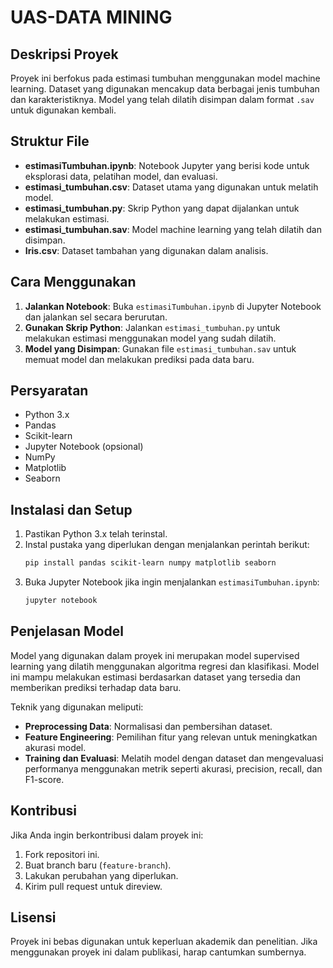 # UAS-DATA MINING

## Deskripsi Proyek
Proyek ini berfokus pada estimasi tumbuhan menggunakan model machine learning. Dataset yang digunakan mencakup data berbagai jenis tumbuhan dan karakteristiknya. Model yang telah dilatih disimpan dalam format `.sav` untuk digunakan kembali.

## Struktur File
- **estimasiTumbuhan.ipynb**: Notebook Jupyter yang berisi kode untuk eksplorasi data, pelatihan model, dan evaluasi.
- **estimasi_tumbuhan.csv**: Dataset utama yang digunakan untuk melatih model.
- **estimasi_tumbuhan.py**: Skrip Python yang dapat dijalankan untuk melakukan estimasi.
- **estimasi_tumbuhan.sav**: Model machine learning yang telah dilatih dan disimpan.
- **Iris.csv**: Dataset tambahan yang digunakan dalam analisis.

## Cara Menggunakan
1. **Jalankan Notebook**: Buka `estimasiTumbuhan.ipynb` di Jupyter Notebook dan jalankan sel secara berurutan.
2. **Gunakan Skrip Python**: Jalankan `estimasi_tumbuhan.py` untuk melakukan estimasi menggunakan model yang sudah dilatih.
3. **Model yang Disimpan**: Gunakan file `estimasi_tumbuhan.sav` untuk memuat model dan melakukan prediksi pada data baru.

## Persyaratan
- Python 3.x
- Pandas
- Scikit-learn
- Jupyter Notebook (opsional)
- NumPy
- Matplotlib
- Seaborn

## Instalasi dan Setup
1. Pastikan Python 3.x telah terinstal.
2. Instal pustaka yang diperlukan dengan menjalankan perintah berikut:
   ```sh
   pip install pandas scikit-learn numpy matplotlib seaborn
   ```
3. Buka Jupyter Notebook jika ingin menjalankan `estimasiTumbuhan.ipynb`:
   ```sh
   jupyter notebook
   ```

## Penjelasan Model
Model yang digunakan dalam proyek ini merupakan model supervised learning yang dilatih menggunakan algoritma regresi dan klasifikasi. Model ini mampu melakukan estimasi berdasarkan dataset yang tersedia dan memberikan prediksi terhadap data baru. 

Teknik yang digunakan meliputi:
- **Preprocessing Data**: Normalisasi dan pembersihan dataset.
- **Feature Engineering**: Pemilihan fitur yang relevan untuk meningkatkan akurasi model.
- **Training dan Evaluasi**: Melatih model dengan dataset dan mengevaluasi performanya menggunakan metrik seperti akurasi, precision, recall, dan F1-score.

## Kontribusi
Jika Anda ingin berkontribusi dalam proyek ini:
1. Fork repositori ini.
2. Buat branch baru (`feature-branch`).
3. Lakukan perubahan yang diperlukan.
4. Kirim pull request untuk direview.

## Lisensi
Proyek ini bebas digunakan untuk keperluan akademik dan penelitian. Jika menggunakan proyek ini dalam publikasi, harap cantumkan sumbernya.


